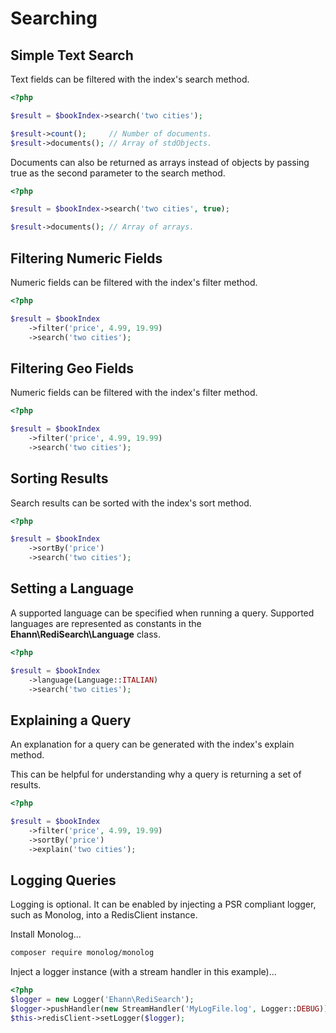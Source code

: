 # Searching

## Simple Text Search

Text fields can be filtered with the index's search method.

```php
<?php

$result = $bookIndex->search('two cities');

$result->count();     // Number of documents.
$result->documents(); // Array of stdObjects.
```

Documents can also be returned as arrays instead of objects by passing true as the second parameter to the search method.

```php
<?php

$result = $bookIndex->search('two cities', true);

$result->documents(); // Array of arrays.
```

## Filtering Numeric Fields

Numeric fields can be filtered with the index's filter method.

```php
<?php

$result = $bookIndex
    ->filter('price', 4.99, 19.99)
    ->search('two cities');
```

## Filtering Geo Fields

Numeric fields can be filtered with the index's filter method.

```php
<?php

$result = $bookIndex
    ->filter('price', 4.99, 19.99)
    ->search('two cities');
```

## Sorting Results

Search results can be sorted with the index's sort method.

```php
<?php

$result = $bookIndex
    ->sortBy('price')
    ->search('two cities');
```

## Setting a Language

A supported language can be specified when running a query.
Supported languages are represented as constants in the **Ehann\RediSearch\Language** class.  

```php
<?php

$result = $bookIndex
    ->language(Language::ITALIAN)
    ->search('two cities');
```

## Explaining a Query

An explanation for a query can be generated with the index's explain method.

This can be helpful for understanding why a query is returning a set of results.

```php
<?php

$result = $bookIndex
    ->filter('price', 4.99, 19.99)
    ->sortBy('price')
    ->explain('two cities');
```

## Logging Queries

Logging is optional. It can be enabled by injecting a PSR compliant logger, such as Monolog, into a RedisClient instance.

Install Monolog...

```bash
composer require monolog/monolog
```

Inject a logger instance (with a stream handler in this example)...

```php
<?php
$logger = new Logger('Ehann\RediSearch');
$logger->pushHandler(new StreamHandler('MyLogFile.log', Logger::DEBUG));
$this->redisClient->setLogger($logger);
```
